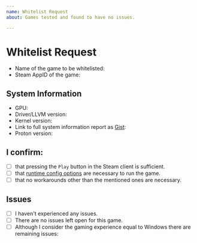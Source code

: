 ```yaml
---
name: Whitelist Request
about: Games tested and found to have no issues.

---
```


# Whitelist Request
- Name of the game to be whitelisted:
- Steam AppID of the game:

## System Information
- GPU: <!-- e.g. RX 580 or GTX 970 -->
- Driver/LLVM version: <!-- e.g. Mesa 18.2/7.0.0 or nvidia 396.54 -->
- Kernel version: <!-- e.g. 4.17 -->
- Link to full system information report as [Gist](https://gist.github.com/):
- Proton version:

## I confirm:
- [ ] that pressing the `Play` button in the Steam client is sufficient.
- [ ] that [runtime config options](https://github.com/ValveSoftware/Proton#runtime-config-options)
      are necessary to run the game.
- [ ] that no workarounds other than the mentioned ones are necessary.

## Issues
- [ ] I haven't experienced any issues.
- [ ] There are no issues left open for this game.
- [ ] Although I consider the gaming experience equal to Windows there are
      remaining issues:

<!--
1. You can find the Steam AppID in the URL of the shop page of the game.
   e.g. for `The Witcher 3: Wild Hunt` the AppID is `292030`.
2. You can find your driver and Linux version, as well as your graphics
   processor's name in the system information report of Steam.
3. You can retrieve a full system information report by clicking
   `Help` > `System Information` in the Steam client on your machine.
4. Please copy it to your clipboard by pressing `Ctrl+A` and then `Ctrl+C`.
   Then paste it in a [Gist](https://gist.github.com/) and post the link in
   this issue to prevent chaos by too much info in one place.
5. Please search for open issues and pull requests by the name of the game and
   find out whether they are relevant and should be referenced above.
-->
